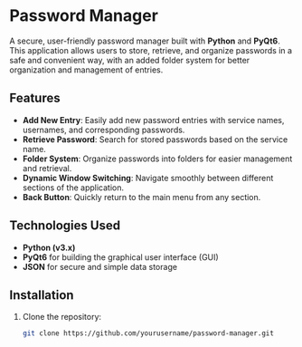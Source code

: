 # Password Manager

A secure, user-friendly password manager built with **Python** and **PyQt6**. This application allows users to store, retrieve, and organize passwords in a safe and convenient way, with an added folder system for better organization and management of entries.

## Features
- **Add New Entry**: Easily add new password entries with service names, usernames, and corresponding passwords.
- **Retrieve Password**: Search for stored passwords based on the service name.
- **Folder System**: Organize passwords into folders for easier management and retrieval.
- **Dynamic Window Switching**: Navigate smoothly between different sections of the application.
- **Back Button**: Quickly return to the main menu from any section.

## Technologies Used
- **Python (v3.x)**
- **PyQt6** for building the graphical user interface (GUI)
- **JSON** for secure and simple data storage

## Installation

1. Clone the repository:
   ```bash
   git clone https://github.com/yourusername/password-manager.git
   ```
